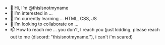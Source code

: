 - 👋 Hi, I’m @thislsnotmyname
- 👀 I’m interested in ...
- 🌱 I’m currently learning ... HTML, CSS, JS
- 💞️ I’m looking to collaborate on ...
- 📫 How to reach me ... you don't, I reach you (just kidding, please reach out to me (discord: "thisisnotmyname."), i can't i'm scared)

